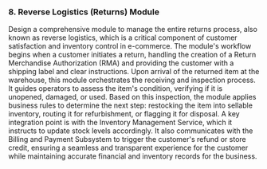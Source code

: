 ### 8. Reverse Logistics (Returns) Module
Design a comprehensive module to manage the entire returns process, also known as reverse logistics, which is a critical component of customer satisfaction and inventory control in e-commerce. The module's workflow begins when a customer initiates a return, handling the creation of a Return Merchandise Authorization (RMA) and providing the customer with a shipping label and clear instructions. Upon arrival of the returned item at the warehouse, this module orchestrates the receiving and inspection process. It guides operators to assess the item's condition, verifying if it is unopened, damaged, or used. Based on this inspection, the module applies business rules to determine the next step: restocking the item into sellable inventory, routing it for refurbishment, or flagging it for disposal. A key integration point is with the Inventory Management Service, which it instructs to update stock levels accordingly. It also communicates with the Billing and Payment Subsystem to trigger the customer's refund or store credit, ensuring a seamless and transparent experience for the customer while maintaining accurate financial and inventory records for the business.